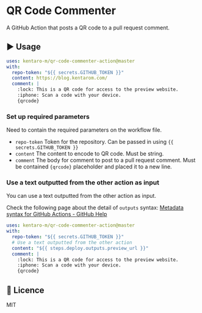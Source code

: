 # QR Code Commenter
A GitHub Action that posts a QR code to a pull request comment.

## :arrow_forward: Usage
```yml
uses: kentaro-m/qr-code-commenter-action@master
with:
  repo-token: "${{ secrets.GITHUB_TOKEN }}"
  content: https://blog.kentarom.com/
  comment: |
    :lock: This is a QR code for access to the preview website.
    :iphone: Scan a code with your device.
    {qrcode}
```

### Set up required parameters
Need to contain the required parameters on the workflow file.

- `repo-token` Token for the repository. Can be passed in using `{{ secrets.GITHUB_TOKEN }}`
- `content` The content to encode to QR code. Must be string.
- `comment` The body for comment to post to a pull request comment. Must be contained `{qrcode}` placeholder and placed it to a new line.

### Use a text outputted from the other action as input
You can use a text outputted from the other action as input.

Check the following page about the detail of `outputs` syntax: [Metadata syntax for GitHub Actions - GitHub Help](https://help.github.com/en/actions/building-actions/metadata-syntax-for-github-actions#outputs)

```yml
uses: kentaro-m/qr-code-commenter-action@master
with:
  repo-token: "${{ secrets.GITHUB_TOKEN }}"
  # Use a text outputted from the other action
  content: "${{ steps.deploy.outputs.preview_url }}"
  comment: |
    :lock: This is a QR code for access to the preview website.
    :iphone: Scan a code with your device.
    {qrcode}
```

## :memo: Licence
MIT
